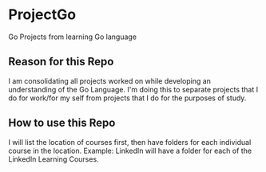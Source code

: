 # ProjectGo
Go Projects from learning Go language

## Reason for this Repo
I am consolidating all projects worked on while developing an understanding of the Go Language. I'm doing this to separate projects that I do for work/for my self from projects that I do for the purposes of study.

## How to use this Repo
I will list the location of courses first, then have folders for each individual course in the location. 
Example: LinkedIn will have a folder for each of the LinkedIn Learning Courses.
